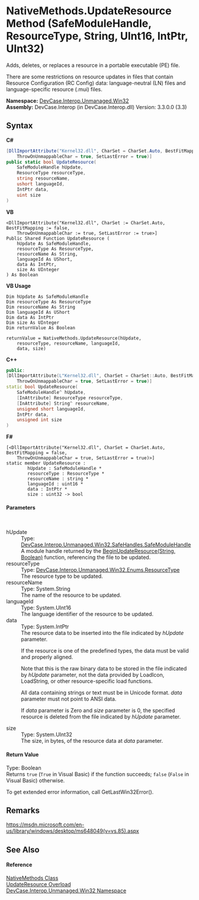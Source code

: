 # NativeMethods.UpdateResource Method (SafeModuleHandle, ResourceType, String, UInt16, IntPtr, UInt32)
 

Adds, deletes, or replaces a resource in a portable executable (PE) file. 

 There are some restrictions on resource updates in files that contain Resource Configuration (RC Config) data: language-neutral (LN) files and language-specific resource (.mui) files.

**Namespace:**&nbsp;<a href="N_DevCase_Interop_Unmanaged_Win32">DevCase.Interop.Unmanaged.Win32</a><br />**Assembly:**&nbsp;DevCase.Interop (in DevCase.Interop.dll) Version: 3.3.0.0 (3.3)

## Syntax

**C#**<br />
``` C#
[DllImportAttribute("Kernel32.dll", CharSet = CharSet.Auto, BestFitMapping = false, 
	ThrowOnUnmappableChar = true, SetLastError = true)]
public static bool UpdateResource(
	SafeModuleHandle hUpdate,
	ResourceType resourceType,
	string resourceName,
	ushort languageId,
	IntPtr data,
	uint size
)
```

**VB**<br />
``` VB
<DllImportAttribute("Kernel32.dll", CharSet := CharSet.Auto, BestFitMapping := false, 
	ThrowOnUnmappableChar := true, SetLastError := true>]
Public Shared Function UpdateResource ( 
	hUpdate As SafeModuleHandle,
	resourceType As ResourceType,
	resourceName As String,
	languageId As UShort,
	data As IntPtr,
	size As UInteger
) As Boolean
```

**VB Usage**<br />
``` VB Usage
Dim hUpdate As SafeModuleHandle
Dim resourceType As ResourceType
Dim resourceName As String
Dim languageId As UShort
Dim data As IntPtr
Dim size As UInteger
Dim returnValue As Boolean

returnValue = NativeMethods.UpdateResource(hUpdate, 
	resourceType, resourceName, languageId, 
	data, size)
```

**C++**<br />
``` C++
public:
[DllImportAttribute(L"Kernel32.dll", CharSet = CharSet::Auto, BestFitMapping = false, 
	ThrowOnUnmappableChar = true, SetLastError = true)]
static bool UpdateResource(
	SafeModuleHandle^ hUpdate, 
	[InAttribute] ResourceType resourceType, 
	[InAttribute] String^ resourceName, 
	unsigned short languageId, 
	IntPtr data, 
	unsigned int size
)
```

**F#**<br />
``` F#
[<DllImportAttribute("Kernel32.dll", CharSet = CharSet.Auto, BestFitMapping = false, 
	ThrowOnUnmappableChar = true, SetLastError = true)>]
static member UpdateResource : 
        hUpdate : SafeModuleHandle * 
        resourceType : ResourceType * 
        resourceName : string * 
        languageId : uint16 * 
        data : IntPtr * 
        size : uint32 -> bool 

```


#### Parameters
&nbsp;<dl><dt>hUpdate</dt><dd>Type: <a href="T_DevCase_Interop_Unmanaged_Win32_SafeHandles_SafeModuleHandle">DevCase.Interop.Unmanaged.Win32.SafeHandles.SafeModuleHandle</a><br />A module handle returned by the <a href="M_DevCase_Interop_Unmanaged_Win32_NativeMethods_BeginUpdateResource">BeginUpdateResource(String, Boolean)</a> function, referencing the file to be updated.</dd><dt>resourceType</dt><dd>Type: <a href="T_DevCase_Interop_Unmanaged_Win32_Enums_ResourceType">DevCase.Interop.Unmanaged.Win32.Enums.ResourceType</a><br />The resource type to be updated.</dd><dt>resourceName</dt><dd>Type: System.String<br />The name of the resource to be updated.</dd><dt>languageId</dt><dd>Type: System.UInt16<br />The language identifier of the resource to be updated.</dd><dt>data</dt><dd>Type: System.IntPtr<br />The resource data to be inserted into the file indicated by *hUpdate* parameter. 

 If the resource is one of the predefined types, the data must be valid and properly aligned. 

 Note that this is the raw binary data to be stored in the file indicated by *hUpdate* parameter, not the data provided by LoadIcon, LoadString, or other resource-specific load functions. 

 All data containing strings or text must be in Unicode format. *data* parameter must not point to ANSI data. 

 If *data* parameter is Zero and *size* parameter is 0, the specified resource is deleted from the file indicated by *hUpdate* parameter.</dd><dt>size</dt><dd>Type: System.UInt32<br />The size, in bytes, of the resource data at *data* parameter.</dd></dl>

#### Return Value
Type: Boolean<br />Returns `true` (`True` in Visual Basic) if the function succeeds; `false` (`False` in Visual Basic) otherwise. 

 To get extended error information, call GetLastWin32Error().

## Remarks
<a href="https://msdn.microsoft.com/en-us/library/windows/desktop/ms648049(v=vs.85).aspx" target="_blank">https://msdn.microsoft.com/en-us/library/windows/desktop/ms648049(v=vs.85).aspx</a>

## See Also


#### Reference
<a href="T_DevCase_Interop_Unmanaged_Win32_NativeMethods">NativeMethods Class</a><br /><a href="Overload_DevCase_Interop_Unmanaged_Win32_NativeMethods_UpdateResource">UpdateResource Overload</a><br /><a href="N_DevCase_Interop_Unmanaged_Win32">DevCase.Interop.Unmanaged.Win32 Namespace</a><br />